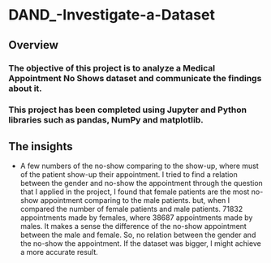# DAND_-Investigate-a-Dataset
## Overview
### The objective of this project is to analyze a Medical Appointment No Shows dataset and communicate the findings about it.
### This project has been completed using Jupyter and Python libraries such as pandas, NumPy and matplotlib.
## The insights 
- A few numbers of the no-show comparing to the show-up, where must of the patient show-up their appointment. I tried to find a relation between the gender and no-show the appointment through the question that I applied in the project, I found that female patients are the most no-show appointment comparing to the male patients. but, when I compared the number of female patients and male patients. 71832 appointments made by females, where 38687 appointments made by males. It makes a sense the difference of the no-show appointment between the male and female. So, no relation between the gender and the no-show the appointment. If the dataset was bigger, I might achieve a more accurate result.
